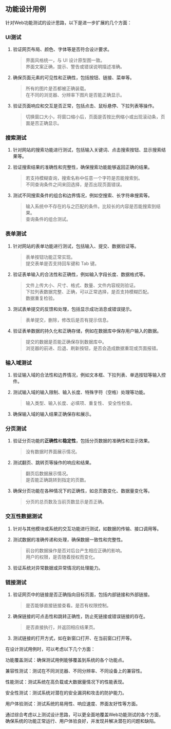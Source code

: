 ## 功能设计用例

针对Web功能测试的设计思路，以下是进一步扩展的几个方面：

### UI测试

1. 验证网页布局、颜色、字体等是否符合设计要求。
   
    >界面风格统一，与 UI 设计原型图一致。<br>界面文案正确，提示、警告或错误说明描述准确。

1. 确保页面元素的可见性和正确性，包括按钮、链接、菜单等。
   
    >所有的图片是否都被正确装载。<br>在不同的浏览器、分辨率下图片是否能正确显示。

1. 验证页面响应和交互是否正常，包括点击、鼠标悬停、下拉列表等操作。

    >切换窗口大小，将窗口缩小后，页面是否按比例缩小或出现滚动条，页面是否正确显示。


### 搜索测试

1. 针对网站的搜索功能进行测试，包括输入关键词、点击搜索按钮、显示搜索结果等。

1. 验证搜索结果的准确性和完整性，确保搜索功能能够返回正确的结果。
    
    >若支持模糊查询，搜索名称中任意一个字符是否能搜索到。<br>不同查询条件之间来回选择，是否出现页面错误。

1. 测试不同搜索条件的组合和边界情况，例如空搜索、长字符串搜索等。
  
    >输入系统中不存在的与之匹配的条件。比较长的内容是否能搜索到结果。<br>查询条件的组合测试。



### 表单测试

1. 针对网站的表单功能进行测试，包括输入、提交、数据验证等。

    >表单按钮功能正常实现。<br>提交表单是否支持回车键和 Tab 键。<br>

1. 验证表单输入的合法性和正确性，例如输入字段长度、数据格式等。
 
    >文件上传大小、尺寸、格式、数量、文件内容规则验证。<br>下拉列表数据完整、正确，可以正常选择，是否支持模糊匹配。<br>数据重复检验。

1. 测试表单提交的反馈和处理，包括显示成功消息或错误提示。

    >表单提交，删除，修改后是否有提示信息。

1. 验证表单数据的持久化和正确存储，例如在数据库中保存用户输入的数据。

    >提交的数据是否能正确保存到数据库中。<br>浏览器的前进、后退、刷新按钮，是否会造成数据重现或页面报错。


### 输入域测试

1. 验证输入域的合法性和边界情况，例如文本框、下拉列表、单选按钮等输入控件。

1. 测试输入域的输入限制、输入长度、特殊字符（空格）处理等功能。

    >输入类型、输入长度、必填项、重复性、 安全性检查。

1. 确保输入域的输入结果正确保存和展示。


### 分页测试

1. 验证分页功能的**正确性**和**稳定性**，包括分页数据的准确性和显示效果。

    >没有数据时界面展示情况。

1. 测试翻页、跳转页等操作的响应和结果。

    >翻页后数据展示情况。<br>是否能正确跳转到指定的页数。

1. 确保分页功能在各种情况下的正确性，如总页数变化、数据量变化等。

    >分页的总页数及当前页数显示是否正确。

### 交互性数据测试

1. 针对与其他模块或系统的交互功能进行测试，如数据的传输、接口调用等。

1. 测试数据的准确传递和处理，确保数据一致性和完整性。

    >前台的数据操作是否对后台产生相应正确的影响。<br>用户的权限，是否随着授权而变化。

1. 验证系统对异常数据或异常情况的处理能力。

### 链接测试

1. 验证网页中的链接是否正确指向目标页面，包括内部链接和外部链接。
   
    >是否能够直接链接查看。是否有权限控制。

1. 确保链接的可点击性和跳转正确性，防止死链接或错误链接的存在。

    >是否直接执行，并返回相应结果页。

1. 测试链接的打开方式，如在新窗口打开、在当前窗口打开等。


在设计测试用例时，可以考虑以下几个方面：

功能覆盖测试：确保测试用例能够覆盖到系统的各个功能点。

兼容性测试：测试在不同浏览器、不同分辨率、不同设备上的兼容性。

性能测试：测试系统在高负载或大数据量情况下的性能表现。

安全性测试：测试系统对潜在的安全漏洞和攻击的防护能力。

用户体验测试：测试系统的易用性、响应速度、界面友好性等方面。

通过综合考虑以上测试设计思路，可以更全面地覆盖Web功能测试的各个方面，确保系统的功能正常运行、用户体验良好，并发现并解决潜在的问题和缺陷。



